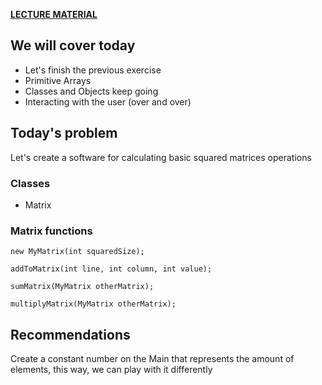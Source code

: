 **[LECTURE MATERIAL](http://kitlei.web.elte.hu/segedanyagok/foliak/java/en-java-bsc/02object-orientation.pdf)**

## We will cover today

* Let's finish the previous exercise
* Primitive Arrays
* Classes and Objects keep going
* Interacting with the user (over and over)

## Today's problem
Let's create a software for calculating basic squared matrices operations


### Classes
* Matrix

### Matrix functions
    new MyMatrix(int squaredSize);

    addToMatrix(int line, int column, int value);

    sumMatrix(MyMatrix otherMatrix);

    multiplyMatrix(MyMatrix otherMatrix);

## Recommendations
Create a constant number on the Main that represents the amount of elements, this way, we can play with it differently
